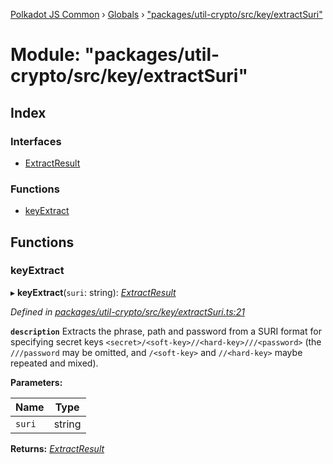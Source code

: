 [Polkadot JS Common](../README.md) › [Globals](../globals.md) › ["packages/util-crypto/src/key/extractSuri"](_packages_util_crypto_src_key_extractsuri_.md)

# Module: "packages/util-crypto/src/key/extractSuri"

## Index

### Interfaces

* [ExtractResult](../interfaces/_packages_util_crypto_src_key_extractsuri_.extractresult.md)

### Functions

* [keyExtract](_packages_util_crypto_src_key_extractsuri_.md#keyextract)

## Functions

###  keyExtract

▸ **keyExtract**(`suri`: string): *[ExtractResult](../interfaces/_packages_util_crypto_src_key_extractsuri_.extractresult.md)*

*Defined in [packages/util-crypto/src/key/extractSuri.ts:21](https://github.com/polkadot-js/common/blob/6e4a5281/packages/util-crypto/src/key/extractSuri.ts#L21)*

**`description`** Extracts the phrase, path and password from a SURI format for specifying secret keys `<secret>/<soft-key>//<hard-key>///<password>` (the `///password` may be omitted, and `/<soft-key>` and `//<hard-key>` maybe repeated and mixed).

**Parameters:**

Name | Type |
------ | ------ |
`suri` | string |

**Returns:** *[ExtractResult](../interfaces/_packages_util_crypto_src_key_extractsuri_.extractresult.md)*
